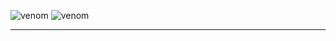 ![venom](https://capsule-render.vercel.app/api?type=venom&height=200&text=I%20am%20Frontend-Developer&fontSize=70&color=0:8871e5,100:b678c4&stroke=b678c4)
![venom](https://capsule-render.vercel.app/api?type=venom&height=200&text=I%20am%20Frontend-Developer&fontSize=70&color=0:8871e5,100:b678c4&stroke=b678c4)

<hr/>

<!--
**SeokHoChoi/SeokHoChoi** is a ✨ _special_ ✨ repository because its `README.md` (this file) appears on your GitHub profile.

Here are some ideas to get you started:

- 🔭 I’m currently working on ...
- 🌱 I’m currently learning ...
- 👯 I’m looking to collaborate on ...
- 🤔 I’m looking for help with ...
- 💬 Ask me about ...
- 📫 How to reach me: ...
- 😄 Pronouns: ...
- ⚡ Fun fact: ...
-->
